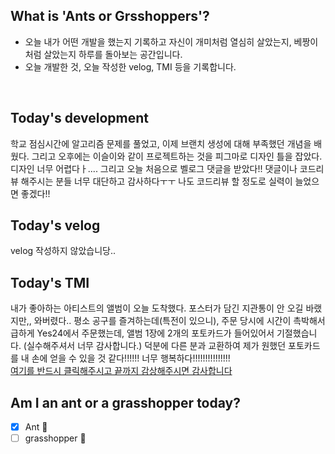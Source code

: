 ## What is 'Ants or Grsshoppers'?

- 오늘 내가 어떤 개발을 했는지 기록하고 자신이 개미처럼 열심히 살았는지, 베짱이처럼 살았는지 하루를 돌아보는 공간입니다.
- 오늘 개발한 것, 오늘 작성한 velog, TMI 등을 기록합니다.

<br>

## Today's development

학교 점심시간에 알고리즘 문제를 풀었고, 이제 브랜치 생성에 대해 부족했던 개념을 배웠다. 그리고 오후에는 이슬이와 같이 프로젝트하는 것을 피그마로 디자인 틀을 잡았다. 디자인 너무 어렵다ㅏ....
그리고 오늘 처음으로 벨로그 댓글을 받았다!! 댓글이나 코드리뷰 해주시는 분들 너무 대단하고 감사하다ㅜㅜ 나도 코드리뷰 할 정도로 실력이 늘었으면 좋겠다!!

## Today's velog

velog 작성하지 않았습니당..

## Today's TMI

내가 좋아하는 아티스트의 앨범이 오늘 도착했다. 포스터가 담긴 지관통이 안 오길 바랬지만,, 와버렸다..
평소 공구를 즐겨하는데(특전이 있으니), 주문 당시에 시간이 촉박해서 급하게 Yes24에서 주문했는데, 앨범 1장에 2개의 포토카드가 들어있어서 기절했습니다. (실수해주셔서 너무 감사합니다.)
덕분에 다른 분과 교환하여 제가 원했던 포토카드를 내 손에 얻을 수 있을 것 같다!!!!!! 너무 행복하다!!!!!!!!!!!!!!!<br>
[여기를 반드시 클릭해주시고 끝까지 감상해주시면 감사합니다](https://www.youtube.com/watch?v=hFQL7BS6lrs)

## Am I an ant or a grasshopper today?

- [x] Ant 🐜
- [ ] grasshopper 🦗
